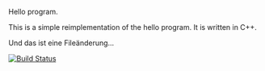 Hello program.

This is a simple reimplementation of the hello program.
It is written in C++.

Und das ist eine Fileänderung...

[![Build Status](https://travis-ci.org/ppoile/hello-cpp.svg?branch=master)](https://travis-ci.org/ppoile/hello-cpp)

